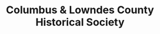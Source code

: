 ---
layout: repo
title: "Columbus & Lowndes County Historical Society"
id: 23321
permalink: repos/23321/
---
